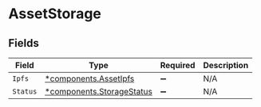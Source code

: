 # AssetStorage


## Fields

| Field                                                                 | Type                                                                  | Required                                                              | Description                                                           |
| --------------------------------------------------------------------- | --------------------------------------------------------------------- | --------------------------------------------------------------------- | --------------------------------------------------------------------- |
| `Ipfs`                                                                | [*components.AssetIpfs](../../models/components/assetipfs.md)         | :heavy_minus_sign:                                                    | N/A                                                                   |
| `Status`                                                              | [*components.StorageStatus](../../models/components/storagestatus.md) | :heavy_minus_sign:                                                    | N/A                                                                   |